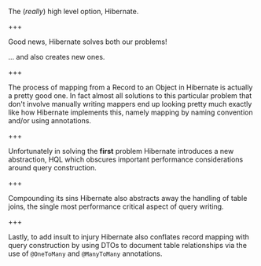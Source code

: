 The (_really_) high level option, Hibernate.

+++

Good news, Hibernate solves both our problems!

… and also creates new ones. <!-- .element: class="fragment" -->

+++

The process of mapping from a Record to an Object in Hibernate is actually a pretty good one. In fact almost all
solutions to this particular problem that don't involve manually writing mappers end up looking pretty much
exactly like how Hibernate implements this, namely mapping by naming convention and/or using annotations.

+++

Unfortunately in solving the **first** problem Hibernate introduces a new abstraction, HQL which obscures important
performance considerations around query construction.

+++

Compounding its sins Hibernate also abstracts away the handling of table joins, the single most performance critical
aspect of query writing.

+++

Lastly, to add insult to injury Hibernate also conflates record mapping with query construction by using DTOs to
document table relationships via the use of `@OneToMany` and `@ManyToMany` annotations.